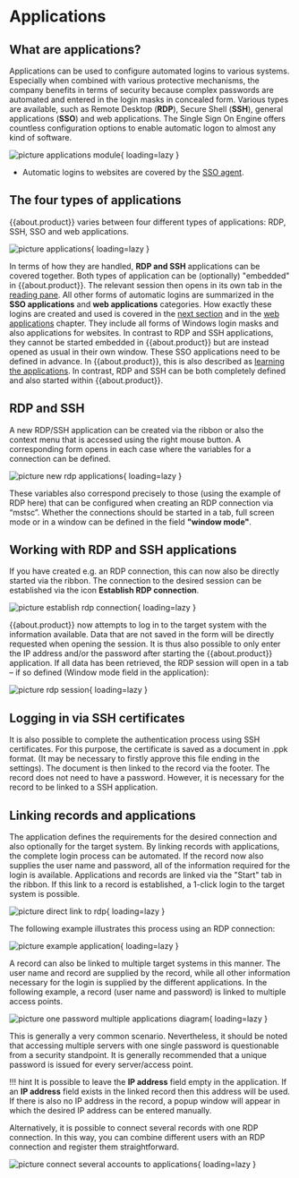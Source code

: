 # Applications

## What are applications?

Applications can be used to configure automated logins to various systems. Especially when combined with various protective mechanisms, the company benefits in terms of security because complex passwords are automated and entered in the login masks in concealed form. Various types are available, such as Remote Desktop (**RDP**), Secure Shell (**SSH**), general applications (**SSO**) and web applications. The Single Sign On Engine offers countless configuration options to enable automatic logon to almost any kind of software.

![picture applications module](/assets/en/client_modules/applications/applications_1.png){ loading=lazy }

- Automatic logins to websites are covered by the [SSO agent]({{url.placeholder}}).

## The four types of applications

{{about.product}} varies between four different types of applications: RDP, SSH, SSO and web applications.

![picture applications](/assets/en/client_modules/applications/applications_2.png){ loading=lazy }

In terms of how they are handled, **RDP and SSH** applications can be covered together. Both types of application can be (optionally) "embedded" in {{about.product}}. The relevant session then opens in its own tab in the [reading pane]({{url.placeholder}}). All other forms of automatic logins are summarized in the **SSO applications** and **web applications** categories. How exactly these logins are created and used is covered in the [next section]({{url.placeholder}}) and in the [web applications]({{url.placeholder}}) chapter. They include all forms of Windows login masks and also applications for websites. In contrast to RDP and SSH applications, they cannot be started embedded in {{about.product}} but are instead opened as usual in their own window. These SSO applications need to be defined in advance. In {{about.product}}, this is also described as [learning the applications]({{url.placeholder}}). In contrast, RDP and SSH can be both completely defined and also started within {{about.product}}.

## RDP and SSH

A new RDP/SSH application can be created via the ribbon or also the context menu that is accessed using the right mouse button. A corresponding form opens in each case where the variables for a connection can be defined.

![picture new rdp applications](/assets/en/client_modules/applications/applications_3.png){ loading=lazy }

These variables also correspond precisely to those (using the example of RDP here) that can be configured when creating an RDP connection via “mstsc”. Whether the connections should be started in a tab, full screen mode or in a window can be defined in the field **"window mode"**.

## Working with RDP and SSH applications

If you have created e.g. an RDP connection, this can now also be directly started via the ribbon. The connection to the desired session can be established via the icon **Establish RDP connection**.

![picture establish rdp connection](/assets/en/client_modules/applications/applications_4.png){ loading=lazy }

{{about.product}} now attempts to log in to the target system with the information available. Data that are not saved in the form will be directly requested when opening the session. It is thus also possible to only enter the IP address and/or the password after starting the {{about.product}} application. If all data has been retrieved, the RDP session will open in a tab – if so defined (Window mode field in the application):

![picture rdp session](/assets/en/client_modules/applications/applications_5.png){ loading=lazy }

## Logging in via SSH certificates

It is also possible to complete the authentication process using SSH certificates. For this purpose, the certificate is saved as a document in .ppk format. (It may be necessary to firstly approve this file ending in the settings). The document is then linked to the record via the footer. The record does not need to have a password. However, it is necessary for the record to be linked to a SSH application.

## Linking records and applications

The application defines the requirements for the desired connection and also optionally for the target system. By linking records with applications, the complete login process can be automated. If the record now also supplies the user name and password, all of the information required for the login is available. Applications and records are linked via the "Start" tab in the ribbon. If this link to a record is established, a 1-click login to the target system is possible.

![picture direct link to rdp](/assets/en/client_modules/applications/applications_6.png){ loading=lazy }

The following example illustrates this process using an RDP connection:

![picture example application](/assets/en/client_modules/applications/applications_7.png){ loading=lazy }

A record can also be linked to multiple target systems in this manner. The user name and record are supplied by the record, while all other information necessary for the login is supplied by the different applications. In the following example, a record (user name and password) is linked to multiple access points.

![picture one password multiple applications diagram](/assets/en/client_modules/applications/applications_8.png){ loading=lazy }

This is generally a very common scenario. Nevertheless, it should be noted that accessing multiple servers with one single password is questionable from a security standpoint. It is generally recommended that a unique password is issued for every server/access point.

!!! hint
    It is possible to leave the **IP address** field empty in the application. If an **IP address** field exists in the linked record then this address will be used. If there is also no IP address in the record, a popup window will appear in which the desired IP address can be entered manually.

Alternatively, it is possible to connect several records with one RDP connection.
In this way, you can combine different users with an RDP connection and register them straightforward.

![picture connect several accounts to applications](/assets/en/client_modules/applications/applications_9.png){ loading=lazy }
